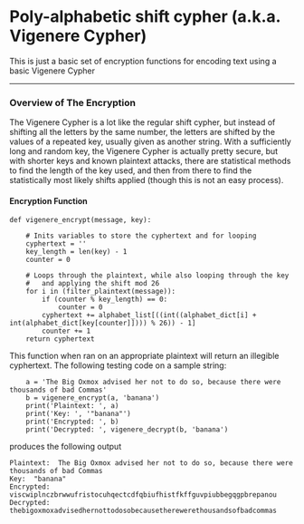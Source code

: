 # Poly-alphabetic shift cypher (a.k.a. Vigenere Cypher)
This is just a basic set of encryption functions for encoding text using a basic Vigenere Cypher

---
### Overview of The Encryption    
 The Vigenere Cypher is a lot like the regular shift cypher, but instead
   of shifting all the letters by the same number, the letters are shifted by the 
   values of a repeated key, usually given as another string. With a sufficiently long
   and random key, the Vigenere Cypher is actually pretty secure, but with shorter keys
   and known plaintext attacks, there are statistical methods to find the length of the
   key used, and then from there to find the statistically most likely shifts applied (though
   this is not an easy process). 

#### Encryption Function
```
def vigenere_encrypt(message, key):

    # Inits variables to store the cyphertext and for looping
    cyphertext = ''
    key_length = len(key) - 1
    counter = 0

    # Loops through the plaintext, while also looping through the key
    #   and applying the shift mod 26
    for i in (filter_plaintext(message)):
        if (counter % key_length) == 0:
            counter = 0
        cyphertext += alphabet_list[((int((alphabet_dict[i] + int(alphabet_dict[key[counter]]))) % 26)) - 1] 
        counter += 1
    return cyphertext
```

This function when ran on an appropriate plaintext will return an illegible cyphertext. The following testing code on a sample string:
```
    a = 'The Big Oxmox advised her not to do so, because there were thousands of bad Commas'
    b = vigenere_encrypt(a, 'banana')
    print('Plaintext: ', a)
    print('Key: ', '"banana"')
    print('Encrypted: ', b)
    print('Decrypted: ', vigenere_decrypt(b, 'banana')
```
produces the following output
```
Plaintext:  The Big Oxmox advised her not to do so, because there were thousands of bad Commas
Key:  "banana"
Encrypted:  viscwiplnczbrwwufristocuhqectcdfqbiufhistfkffguvpiubbegqgpbrepanou
Decrypted:  thebigoxmoxadvisedhernottodosobecausetherewerethousandsofbadcommas
```
